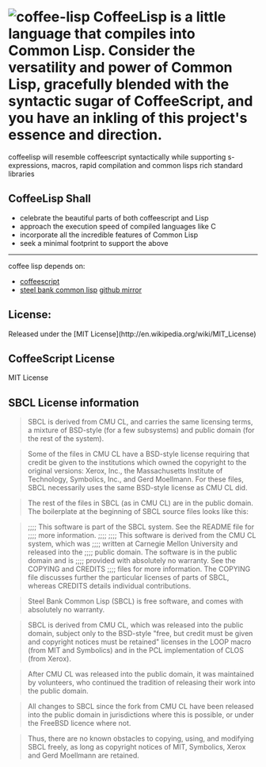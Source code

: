 ![coffee-lisp](https://github.com/victusfate/coffee-lisp/raw/master/coffee-lisp.png)
CoffeeLisp is a little language that compiles into Common Lisp. Consider the versatility and power of Common Lisp, gracefully blended with the syntactic sugar of CoffeeScript, and you have an inkling of this project's essence and direction.
===

coffeelisp will resemble coffeescript syntactically while supporting s-expressions, macros, rapid compilation and common lisps rich standard libraries

<h2>CoffeeLisp Shall</h2> 

 - celebrate the beautiful parts of both coffeescript and Lisp
 - approach the execution speed of compiled languages like C
 - incorporate all the incredible features of Common Lisp 
 - seek a minimal footprint to support the above
 
-----------

coffee lisp depends on:
 - [coffeescript](https://github.com/jashkenas/coffee-script/)
 - [steel bank common lisp](http://www.sbcl.org/) [github mirror](https://github.com/sbcl/sbcl)
 

<h2>License:</h2> 
Released under the [MIT License](http://en.wikipedia.org/wiki/MIT_License)


<h2>CoffeeScript License</h2>
MIT License


<h2>SBCL License information</h2>

> SBCL is derived from CMU CL, and carries the same licensing terms, a mixture of BSD-style (for a few subsystems) and public domain (for the rest of the system).

> Some of the files in CMU CL have a BSD-style license requiring that credit be given to the institutions which owned the copyright to the original versions: Xerox, Inc., the Massachusetts Institute of Technology, Symbolics, Inc., and Gerd Moellmann. For these files, SBCL necessarily uses the same BSD-style license as CMU CL did.

> The rest of the files in SBCL (as in CMU CL) are in the public domain. The boilerplate at the beginning of SBCL source files looks like this:

> ;;;; This software is part of the SBCL system. See the README file for
> ;;;; more information.
> ;;;;
> ;;;; This software is derived from the CMU CL system, which was
> ;;;; written at Carnegie Mellon University and released into the
> ;;;; public domain. The software is in the public domain and is
> ;;;; provided with absolutely no warranty. See the COPYING and CREDITS
> ;;;; files for more information.
> The COPYING file discusses further the particular licenses of parts of SBCL, whereas CREDITS details individual contributions.

> Steel Bank Common Lisp (SBCL) is free software, and comes with
absolutely no warranty.

> SBCL is derived from CMU CL, which was released into the public
domain, subject only to the BSD-style "free, but credit must be given
and copyright notices must be retained" licenses in the LOOP macro
(from MIT and Symbolics) and in the PCL implementation of CLOS (from
Xerox).

> After CMU CL was released into the public domain, it was maintained by
volunteers, who continued the tradition of releasing their work into
the public domain.

> All changes to SBCL since the fork from CMU CL have been released into
the public domain in jurisdictions where this is possible, or under
the FreeBSD licence where not.

> Thus, there are no known obstacles to copying, using, and modifying
SBCL freely, as long as copyright notices of MIT, Symbolics, Xerox and
Gerd Moellmann are retained.
